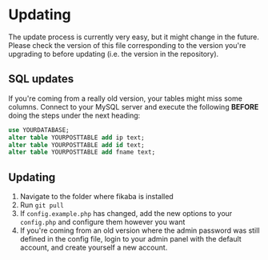 # Updating

The update process is currently very easy, but it might change in the future. Please check the version of this file corresponding to the version you're upgrading to before updating (i.e. the version in the repository).

## SQL updates
If you're coming from a really old version, your tables might miss some columns. Connect to your MySQL server and execute the following __BEFORE__ doing the steps under the next heading:

```sql
use YOURDATABASE;
alter table YOURPOSTTABLE add ip text;
alter table YOURPOSTTABLE add id text;
alter table YOURPOSTTABLE add fname text;
```

## Updating
1. Navigate to the folder where fikaba is installed
2. Run `git pull`
3. If `config.example.php` has changed, add the new options to your `config.php` and configure them however you want
4. If you're coming from an old version where the admin password was still defined in the config file, login to your admin panel with the default account, and create yourself a new account.
